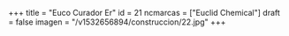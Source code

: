 +++
title = "Euco Curador Er"
id = 21
ncmarcas = ["Euclid Chemical"]
draft = false
imagen = "/v1532656894/construccion/22.jpg"
+++

<!--more-->